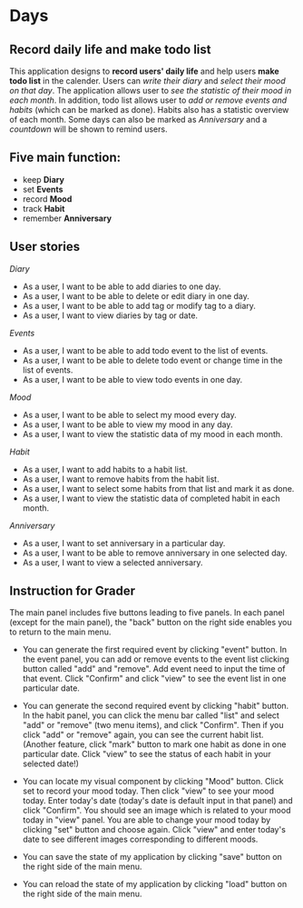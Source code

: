 # Days

## Record daily life and make todo list


This application designs to **record users' daily life** and help users **make todo list** in the calender.
Users can *write their diary* and *select their mood on that day*. The application allows user to *see the 
statistic of their mood in each month*. In addition, todo list allows user to *add or remove events 
and habits* (which can be marked as done). Habits also has a statistic overview of each month. Some days 
can also be marked as *Anniversary* and a *countdown* will be shown to remind users.

## Five main function:
- keep **Diary**
- set **Events**
- record **Mood**
- track **Habit**
- remember **Anniversary**

## User stories
*Diary*
- As a user, I want to be able to add diaries to one day.
- As a user, I want to be able to delete or edit diary in one day.
- As a user, I want to be able to add tag or modify tag to a diary.
- As a user, I want to view diaries by tag or date.

*Events*
- As a user, I want to be able to add todo event to the list of events.
- As a user, I want to be able to delete todo event or change time in the list of events.
- As a user, I want to be able to view todo events in one day.

*Mood*
- As a user, I want to be able to select my mood every day.
- As a user, I want to be able to view my mood in any day.
- As a user, I want to view the statistic data of my mood in each month.

*Habit*
- As a user, I want to add habits to a habit list.
- As a user, I want to remove habits from the habit list.
- As a user, I want to select some habits from that list and mark it as done.
- As a user, I want to view the statistic data of completed habit in each month.

*Anniversary*
- As a user, I want to set anniversary in a particular day.
- As a user, I want to be able to remove anniversary in one selected day.
- As a user, I want to view a selected anniversary.

## Instruction for Grader
The main panel includes five buttons leading to five panels. In each panel (except for the main panel), 
the "back" button on the right side enables you to return to the main menu. 

- You can generate the first required event by clicking "event" button. In the event
panel, you can add or remove events to the event list clicking button called "add" and
"remove". Add event need to input the time of that event. Click "Confirm" and click "view" 
to see the event list in one particular date.

- You can generate the second required event by clicking "habit" button. In the habit
panel, you can click the menu bar called "list" and select "add" or "remove" (two menu items),
and click "Confirm". Then if you click "add" or "remove" again, you can see the current habit
list. (Another feature, click "mark" button to mark one habit as done in one particular date. Click
"view" to see the status of each habit in your selected date!)

- You can locate my visual component by clicking "Mood" button. Click set to record your mood today.
Then click "view" to see your mood today. Enter today's date (today's date is default input in that panel)
and click "Confirm". You should see an image which is related to your mood today in "view"
panel. You are able to change your mood today by clicking "set" button and choose again.
Click "view" and enter today's date to see different images corresponding to different moods.

- You can save the state of my application by clicking "save" button on the right side of the main menu.

- You can reload the state of my application by clicking "load" button on the right side of the main menu.